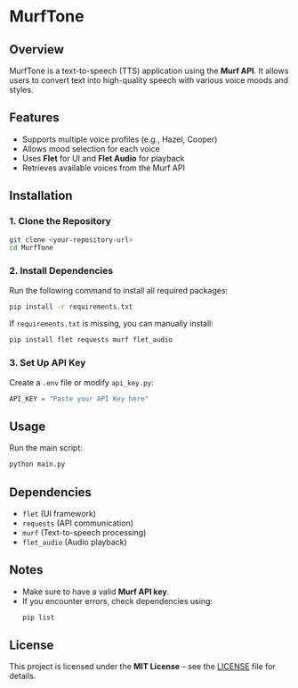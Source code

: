 # MurfTone

## Overview
MurfTone is a text-to-speech (TTS) application using the **Murf API**. It allows users to convert text into high-quality speech with various voice moods and styles.

## Features
- Supports multiple voice profiles (e.g., Hazel, Cooper)
- Allows mood selection for each voice
- Uses **Flet** for UI and **Flet Audio** for playback
- Retrieves available voices from the Murf API

## Installation

### 1. Clone the Repository
```sh
git clone <your-repository-url>
cd MurfTone
```

### 2. Install Dependencies
Run the following command to install all required packages:
```sh
pip install -r requirements.txt
```

If `requirements.txt` is missing, you can manually install:
```sh
pip install flet requests murf flet_audio
```

### 3. Set Up API Key
Create a `.env` file or modify `api_key.py`:
```python
API_KEY = "Paste your API Key here"
```

## Usage
Run the main script:
```sh
python main.py
```

## Dependencies
- `flet` (UI framework)
- `requests` (API communication)
- `murf` (Text-to-speech processing)
- `flet_audio` (Audio playback)

## Notes
- Make sure to have a valid **Murf API key**.
- If you encounter errors, check dependencies using:
  ```sh
  pip list
  ```

## License  
This project is licensed under the **MIT License** – see the [LICENSE](sandbox:/mnt/data/LICENSE) file for details.  
